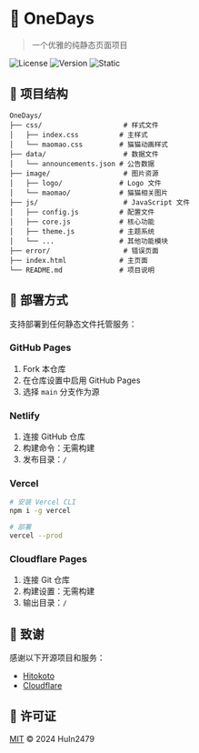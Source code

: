 # 🌟 OneDays

> 一个优雅的纯静态页面项目

![License](https://img.shields.io/badge/License-MIT-blue.svg)
![Version](https://img.shields.io/badge/Version-0.11.8-green.svg)
![Static](https://img.shields.io/badge/Static-Only-orange.svg)

## 📁 项目结构

```text
OneDays/
├── css/                    # 样式文件
│   ├── index.css          # 主样式
│   └── maomao.css         # 猫猫动画样式
├── data/                   # 数据文件
│   └── announcements.json # 公告数据
├── image/                  # 图片资源
│   ├── logo/              # Logo 文件
│   └── maomao/            # 猫猫相关图片
├── js/                     # JavaScript 文件
│   ├── config.js          # 配置文件
│   ├── core.js            # 核心功能
│   ├── theme.js           # 主题系统
│   └── ...                # 其他功能模块
├── error/                  # 错误页面
├── index.html             # 主页面
└── README.md              # 项目说明
```

## 🚀 部署方式

支持部署到任何静态文件托管服务：

### GitHub Pages

1. Fork 本仓库
2. 在仓库设置中启用 GitHub Pages
3. 选择 `main` 分支作为源

### Netlify

1. 连接 GitHub 仓库
2. 构建命令：无需构建
3. 发布目录：`/`

### Vercel

```bash
# 安装 Vercel CLI
npm i -g vercel

# 部署
vercel --prod
```

### Cloudflare Pages

1. 连接 Git 仓库
2. 构建设置：无需构建
3. 输出目录：`/`

## 🙏 致谢

感谢以下开源项目和服务：

- [Hitokoto](https://hitokoto.cn/)
- [Cloudflare](https://cloudflare.com/)

## 📄 许可证

[MIT](LICENSE) © 2024 HuIn2479
